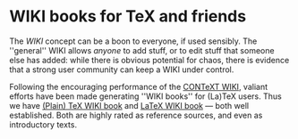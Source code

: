 # WIKI books for TeX and friends




The _WIKI_ concept can be a boon to everyone, if used sensibly.
The ''general'' WIKI allows _anyone_ to add stuff, or to edit
stuff that someone else has added: while there is obvious potential
for chaos, there is evidence that a strong user community can keep a
WIKI under control.


Following the encouraging performance of the 
[CONTeXT WIKI](http://contextgarden.net/), valiant
efforts have been made generating ''WIKI books'' for (La)TeX
users.  Thus we have 
[(Plain) TeX WIKI book](http://en.wikibooks.org/wiki/TeX) and 
[LaTeX WIKI book](http://en.wikibooks.org/wiki/LaTeX)&nbsp;&mdash;
both well established.  Both are highly rated as reference sources,
and even as introductory texts.


